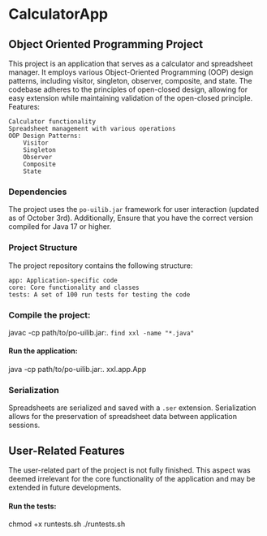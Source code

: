 # CalculatorApp

## Object Oriented Programming Project

This project is an application that serves as a calculator and spreadsheet manager. It employs various Object-Oriented Programming (OOP) design patterns, including visitor, singleton, observer, composite, and state. The codebase adheres to the principles of open-closed design, allowing for easy extension while maintaining validation of the open-closed principle.
Features:

    Calculator functionality
    Spreadsheet management with various operations
    OOP Design Patterns:
        Visitor
        Singleton
        Observer
        Composite
        State

### Dependencies

The project uses the `po-uilib.jar` framework for user interaction (updated as of October 3rd). Additionally, Ensure that you have the correct version compiled for Java 17 or higher.

### Project Structure

The project repository contains the following structure:

    app: Application-specific code
    core: Core functionality and classes
    tests: A set of 100 run tests for testing the code

### Compile the project:

  javac -cp path/to/po-uilib.jar:. `find xxl -name "*.java"`

#### Run the application:

  java -cp path/to/po-uilib.jar:. xxl.app.App

### Serialization

Spreadsheets are serialized and saved with a `.ser` extension. Serialization allows for the preservation of spreadsheet data between application sessions.

## User-Related Features

The user-related part of the project is not fully finished. This aspect was deemed irrelevant for the core functionality of the application and may be extended in future developments.

#### Run the tests:

  chmod +x runtests.sh
  ./runtests.sh
